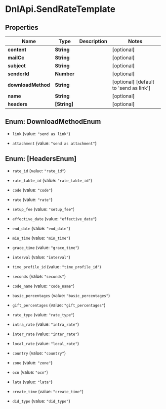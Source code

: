 # DnlApi.SendRateTemplate

## Properties
Name | Type | Description | Notes
------------ | ------------- | ------------- | -------------
**content** | **String** |  | [optional] 
**mailCc** | **String** |  | [optional] 
**subject** | **String** |  | [optional] 
**senderId** | **Number** |  | [optional] 
**downloadMethod** | **String** |  | [optional] [default to &#39;send as link&#39;]
**name** | **String** |  | [optional] 
**headers** | **[String]** |  | [optional] 


<a name="DownloadMethodEnum"></a>
## Enum: DownloadMethodEnum


* `link` (value: `"send as link"`)

* `attachment` (value: `"send as attachment"`)




<a name="[HeadersEnum]"></a>
## Enum: [HeadersEnum]


* `rate_id` (value: `"rate_id"`)

* `rate_table_id` (value: `"rate_table_id"`)

* `code` (value: `"code"`)

* `rate` (value: `"rate"`)

* `setup_fee` (value: `"setup_fee"`)

* `effective_date` (value: `"effective_date"`)

* `end_date` (value: `"end_date"`)

* `min_time` (value: `"min_time"`)

* `grace_time` (value: `"grace_time"`)

* `interval` (value: `"interval"`)

* `time_profile_id` (value: `"time_profile_id"`)

* `seconds` (value: `"seconds"`)

* `code_name` (value: `"code_name"`)

* `basic_percentages` (value: `"basic_percentages"`)

* `gift_percentages` (value: `"gift_percentages"`)

* `rate_type` (value: `"rate_type"`)

* `intra_rate` (value: `"intra_rate"`)

* `inter_rate` (value: `"inter_rate"`)

* `local_rate` (value: `"local_rate"`)

* `country` (value: `"country"`)

* `zone` (value: `"zone"`)

* `ocn` (value: `"ocn"`)

* `lata` (value: `"lata"`)

* `create_time` (value: `"create_time"`)

* `did_type` (value: `"did_type"`)




